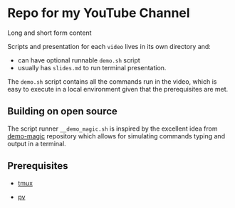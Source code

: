 # Repo for my YouTube Channel

Long and short form content

Scripts and presentation for each `video` lives in its own directory and:
- can have optional runnable `demo.sh` script
- usually has `slides.md` to run terminal presentation.

The `demo.sh` script contains all the commands run in the video, which is easy
to execute in a local environment given that the prerequisites are met.

## Building on open source

The script runner `__demo_magic.sh` is inspired by the excellent idea from
[demo-magic](https://github.com/paxtonhare/demo-magic) repository which allows
for simulating commands typing and output in a terminal.

## Prerequisites

- [tmux](https://github.com/tmux/tmux)

- [pv](https://manned.org/pv)

